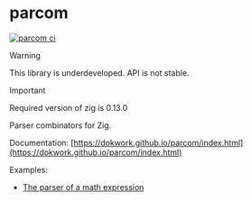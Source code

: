 # parcom

[![parcom ci](https://github.com/dokwork/parcom/actions/workflows/ci.yml/badge.svg)](https://github.com/dokwork/parcom/actions/workflows/ci.yml)

> [!WARNING]  
> This library is underdeveloped. API is not stable.

> [!IMPORTANT]
> Required version of zig is 0.13.0

Parser combinators for Zig. 

Documentation: [https://dokwork.github.io/parcom/index.html](https://dokwork.github.io/parcom/index.html)

Examples:
 - [The parser of a math expression](examples/expression.zig)
